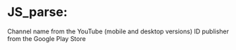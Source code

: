 # JS_parse:
  Channel name from the YouTube (mobile and desktop versions)
  ID publisher from the Google Play Store
